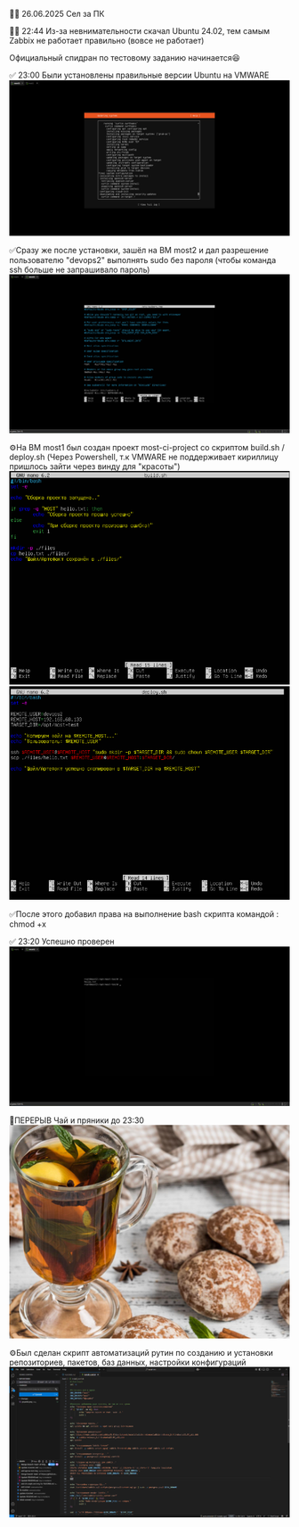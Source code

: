 👨‍💻 26.06.2025 Сел за ПК

🧟‍♂️ 22:44 Из-за невнимательности скачал Ubuntu 24.02, тем самым Zabbix не работает правильно (вовсе не работает)  

Официальный спидран по тестовому заданию начинается😆

✅ 23:00 Были установлены правильные версии Ubuntu на VMWARE 
![Скриншот](https://github.com/avenuemonten/most-test/blob/main/img/reinstall%20ubuntu.png)

✅Сразу же после установки, зашёл на ВМ most2 и дал разрешение пользователю "devops2" выполнять sudo без пароля (чтобы команда ssh больше не запрашивало пароль)
![Скриншот2](https://github.com/avenuemonten/most-test/blob/main/img/visudo%20fix.png)

⚙️На ВМ most1 был создан проект most-ci-project со скриптом build.sh / deploy.sh (Через Powershell, т.к VMWARE не поддерживает кириллицу пришлось зайти через винду для "красоты") 
![Скриншот3](https://github.com/avenuemonten/most-test/blob/main/img/build.sh.png)
![Скриншот4](https://github.com/avenuemonten/most-test/blob/main/img/deploy.sh.png)

✅После этого добавил права на выполнение bash скрипта командой : chmod +x

✅ 23:20 Успешно проверен
![Скриншот5](https://github.com/avenuemonten/most-test/blob/main/img/aprove%20test.png)

🧘ПЕРЕРЫВ Чай и пряники до 23:30
![Скриншот5](https://github.com/avenuemonten/most-test/blob/main/img/pryaniki.png)

⚙️Был сделан скрипт автоматизаций рутин по созданию и установки репозиториев, пакетов, баз данных, настройки конфигураций
![Скриншот5](https://github.com/avenuemonten/most-test/blob/main/img/allin.png)
